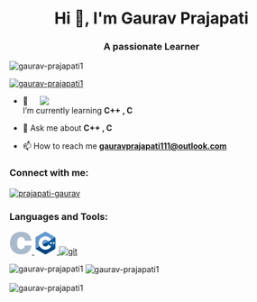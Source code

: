 <h1 align="center">Hi 👋, I'm Gaurav Prajapati</h1>
<h3 align="center">A passionate Learner</h3>

<p align="left"> <img src="https://komarev.com/ghpvc/?username=gaurav-prajapati1&label=Profile%20views&color=0e75b6&style=flat" alt="gaurav-prajapati1" /> </p>

<p align="left"> <a href="https://github.com/ryo-ma/github-profile-trophy"><img src="https://github-profile-trophy.vercel.app/?username=gaurav-prajapati1" alt="gaurav-prajapati1" /></a> </p>

<img align="right" width=450 margin="10px" rx="5" src ="https://img.freepik.com/free-vector/development-operations-continuous-process-software-production-administration_107791-5022.jpg?w=996&t=st=1708667857~exp=1708668457~hmac=8ba7a3e8363cac68a4b96fa356b302b49d34b66bb26d61dad70a68abc9889041" />

- 🌱 I’m currently learning **C++ , C**

- 💬 Ask me about **C++ , C**

- 📫 How to reach me **gauravprajapati111@outlook.com**



<h3 align="left">Connect with me:</h3>
<p align="left">
<a href="https://linkedin.com/in/prajapati-gaurav" target="blank"><img align="center" src="https://raw.githubusercontent.com/rahuldkjain/github-profile-readme-generator/master/src/images/icons/Social/linked-in-alt.svg" alt="prajapati-gaurav" height="30" width="40" /></a>
</p>

<h3 align="left">Languages and Tools:</h3>
<p align="left"> <a href="https://www.cprogramming.com/" target="_blank" rel="noreferrer"> <img src="https://raw.githubusercontent.com/devicons/devicon/master/icons/c/c-original.svg" alt="c" width="40" height="40"/> </a> <a href="https://www.w3schools.com/cpp/" target="_blank" rel="noreferrer"> <img src="https://raw.githubusercontent.com/devicons/devicon/master/icons/cplusplus/cplusplus-original.svg" alt="cplusplus" width="40" height="40"/> </a> <a href="https://git-scm.com/" target="_blank" rel="noreferrer"> <img src="https://www.vectorlogo.zone/logos/git-scm/git-scm-icon.svg" alt="git" width="40" height="40"/> </a> </p>

<p><img align="left" src="https://github-readme-stats.vercel.app/api/top-langs?username=gaurav-prajapati1&show_icons=true&locale=en&layout=compact" alt="gaurav-prajapati1" /></p>

<p>&nbsp;<img align="center" src="https://github-readme-stats.vercel.app/api?username=gaurav-prajapati1&show_icons=true&locale=en" alt="gaurav-prajapati1" /></p>

<p><img align="center" src="https://github-readme-streak-stats.herokuapp.com/?user=gaurav-prajapati1&" alt="gaurav-prajapati1" /></p>
